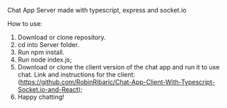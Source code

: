 Chat App Server made with typescript, express and socket.io

How to use:
  1. Download or clone repository.
  2. cd into Server folder.
  3. Run npm install.
  4. Run node index.js;
  5. Download or clone the client version of the chat app and run it to use chat.
     Link and instructions for the client: (https://github.com/RobinRibaric/Chat-App-Client-With-Typescript-Socket.io-and-React);
  6. Happy chatting! 
